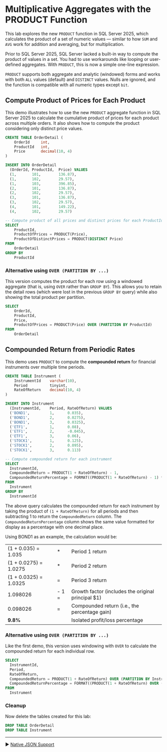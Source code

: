 ﻿# Multiplicative Aggregates with the PRODUCT Function

This lab explores the new `PRODUCT` function in SQL Server 2025, which calculates the product of a set of numeric values — similar to how `SUM` and `AVG` work for addition and averaging, but for multiplication.

Prior to SQL Server 2025, SQL Server lacked a built-in way to compute the product of values in a set. You had to use workarounds like looping or user-defined aggregates. With `PRODUCT`, this is now a simple one-line expression.

`PRODUCT` supports both aggregate and analytic (windowed) forms and works with both `ALL` values (default) and `DISTINCT` values. Nulls are ignored, and the function is compatible with all numeric types except `bit`.

## Compute Product of Prices for Each Product

This demo illustrates how to use the new `PRODUCT` aggregate function in SQL Server 2025 to calculate the cumulative product of prices for each product across multiple orders. It also shows how to compute the product considering only distinct price values.

```sql
CREATE TABLE OrderDetail (
    OrderId     int,
    ProductId   int,
    Price       decimal(10, 4)
)

INSERT INTO OrderDetail
  (OrderId, ProductId,  Price) VALUES
  (1,       101,        136.87),
  (1,       102,        29.57),
  (1,       103,        396.85),
  (2,       101,        136.87),
  (2,       102,        29.57),
  (3,       101,        136.87),
  (3,       102,        29.57),
  (4,       101,        149.22),
  (4,       102,        29.57)

-- Compute product of all prices and distinct prices for each ProductId
SELECT
    ProductId,
    ProductOfPrices = PRODUCT(Price),
    ProductOfDistinctPrices = PRODUCT(DISTINCT Price)
FROM
    OrderDetail
GROUP BY
    ProductId
```

### Alternative using `OVER (PARTITION BY ...)`

This version computes the product for each row using a windowed aggregate (that is, using `OVER` rather than `GROUP BY`). This allows you to retain the detail rows (which were lost in the previous `GROUP BY` query) while also showing the total product per partition.

```sql
SELECT
    OrderId,
    ProductId,
    Price,
    ProductOfPrices = PRODUCT(Price) OVER (PARTITION BY ProductId)
FROM
    OrderDetail
```

## Compounded Return from Periodic Rates

This demo uses `PRODUCT` to compute the **compounded return** for financial instruments over multiple time periods.

```sql
CREATE TABLE Instrument (
    InstrumentId    varchar(10),
    Period          tinyint,
    RateOfReturn    decimal(10, 4)
)

INSERT INTO Instrument
  (InstrumentId,    Period, RateOfReturn) VALUES
  ('BOND1',         1,      0.035),
  ('BOND1',         2,      0.0275),
  ('BOND1',         3,      0.0325),
  ('ETF1',          1,      0.08),
  ('ETF1',          2,      -0.045),
  ('ETF1',          3,      0.06),
  ('STOCK1',        1,      0.125),
  ('STOCK1',        2,      0.095),
  ('STOCK1',        3,      0.113)

-- Compute compounded return for each instrument
SELECT
  InstrumentId,
  CompoundedReturn = PRODUCT(1 + RateOfReturn) - 1,
  CompoundedReturnPercentage = FORMAT((PRODUCT(1 + RateOfReturn) - 1) * 100, 'N1') || '%'
FROM
  Instrument
GROUP BY
  InstrumentId
```

The above query calculates the compounded return for each instrument by taking the product of `(1 + RateOfReturn)` for all periods and then subtracting 1 to return the `CompoundedReturn` column. The `CompoundedReturnPercentage` column shows the same value formatted for display as a percentage with one decimal place.

Using BOND1 as an example, the calculation would be:

| | | |
|-|-|-|
| (1 + 0.035) = 1.035 | * | Period 1 return |
| (1 + 0.0275) = 1.0275 | * | Period 2 return |
| (1 + 0.0325) = 1.0325 | = | Period 3 return |
| 1.098026 | - 1 = | Growth factor (includes the original principal $1) |
| 0.098026 | = | Compounded return (i.e., the percentage gain) |
| **9.8%** | | Isolated profit/loss percentage |

### Alternative using `OVER (PARTITION BY ...)`

Like the first demo, this version uses windowing with `OVER` to calculate the compounded return for each individual row.

```sql
SELECT
  InstrumentId,
  Period,
  RateOfReturn,
  CompoundedReturn = PRODUCT(1 + RateOfReturn) OVER (PARTITION BY InstrumentId) - 1,
  CompoundedReturnPercentage = FORMAT((PRODUCT(1 + RateOfReturn) OVER (PARTITION BY InstrumentId) - 1) * 100,'N1') || '%'
FROM
  Instrument
```

### Cleanup

Now delete the tables created for this lab:

```sql
DROP TABLE OrderDetail
DROP TABLE Instrument
```

___

▶ [Native JSON Support](https://github.com/lennilobel/sql2025-workshop-hol-orlando2025/tree/main/HOL/2.%20Native%20JSON%20Support)
